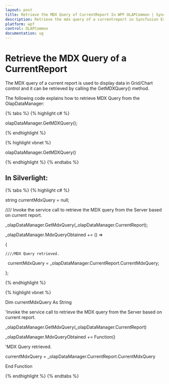 ```yaml
---
layout: post
title: Retrieve the MDX Query of CurrentReport In WPF OLAPCommon | Syncfusion
description: Retrieve the mdx query of a currentreport in Syncfusion Essential Studio WPF OLAPCommon control, its elements, features, and more.
platform: wpf
control: OLAPCommon
documentation: ug
---
```


# Retrieve the MDX Query of a CurrentReport

The MDX query of a current report is used to display data in Grid/Chart control and it can be retrieved by calling the GetMDXQuery() method.

The following code explains how to retrieve MDX Query from the OlapDataManager:

{% tabs %}
{% highlight c# %}

olapDataManager.GetMDXQuery();

{% endhighlight %}

{% highlight vbnet %}

olapDataManager.GetMDXQuery()

{% endhighlight  %}
{% endtabs %}

## In Silverlight:


{% tabs %}
{% highlight c# %}

string currentMdxQuery = null;

//// Invoke the service call to retrieve the MDX query from the Server based on current report. 

_olapDataManager.GetMdxQuery(_olapDataManager.CurrentReport);

_olapDataManager.MdxQueryObtained += () =>

{

    ////MDX Query retrieved.

    currentMdxQuery = _olapDataManager.CurrentReport.CurrentMdxQuery;

};

{% endhighlight  %}

{% highlight vbnet %}

Dim currentMdxQuery As String

'Invoke the service call to retrieve the MDX query from the Server based on current report. 

_olapDataManager.GetMdxQuery(_olapDataManager.CurrentReport)

_olapDataManager.MdxQueryObtained += Function() 

'MDX Query retrieved.

currentMdxQuery = _olapDataManager.CurrentReport.CurrentMdxQuery

End Function

{% endhighlight  %}
{% endtabs %}
